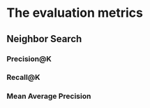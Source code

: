 # The evaluation metrics

## Neighbor Search

### Precision@K

### Recall@K

### Mean Average Precision